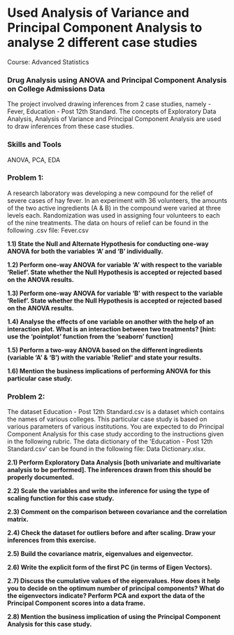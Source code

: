 # Used Analysis of Variance and Principal Component Analysis to analyse 2 different case studies

Course: Advanced Statistics

### Drug Analysis using ANOVA and Principal Component Analysis on College Admissions Data

The project involved drawing inferences from 2 case studies, namely - Fever, Education - Post 12th Standard. The concepts of Exploratory Data Analysis, Analysis of Variance and Principal Component Analysis are used to draw inferences from these case studies.

### Skills and Tools

ANOVA, PCA, EDA

### Problem 1:

A research laboratory was developing a new compound for the relief of severe cases of hay fever. In an experiment with 36 volunteers, the amounts of the two active ingredients (A & B) in the compound were varied at three levels each. Randomization was used in assigning four volunteers to each of the nine treatments. The data on hours of relief can be found in the following .csv file: Fever.csv

**1.1) State the Null and Alternate Hypothesis for conducting one-way ANOVA for both the variables ‘A’ and ‘B’ individually.**

**1.2) Perform one-way ANOVA for variable ‘A’ with respect to the variable ‘Relief’. State whether the Null Hypothesis is accepted or rejected based on the ANOVA results.**

**1.3) Perform one-way ANOVA for variable ‘B’ with respect to the variable ‘Relief’. State whether the Null Hypothesis is accepted or rejected based on the ANOVA results.**

**1.4) Analyse the effects of one variable on another with the help of an interaction plot.
What is an interaction between two treatments?
[hint: use the ‘pointplot’ function from the ‘seaborn’ function]**

**1.5) Perform a two-way ANOVA based on the different ingredients (variable ‘A’ & ‘B’) with the variable 'Relief' and state your results.**

**1.6) Mention the business implications of performing ANOVA for this particular case study.**


### Problem 2:

The dataset Education - Post 12th Standard.csv is a dataset which contains the names of various colleges. This particular case study is based on various parameters of various institutions. You are expected to do Principal Component Analysis for this case study according to the instructions given in the following rubric. The data dictionary of the 'Education - Post 12th Standard.csv' can be found in the following file: Data Dictionary.xlsx.

**2.1) Perform Exploratory Data Analysis [both univariate and multivariate analysis to be performed]. The inferences drawn from this should be properly documented.**

**2.2) Scale the variables and write the inference for using the type of scaling function for this case study.**

**2.3) Comment on the comparison between covariance and the correlation matrix.**

**2.4) Check the dataset for outliers before and after scaling. Draw your inferences from this exercise.**

**2.5) Build the covariance matrix, eigenvalues and eigenvector.**

**2.6) Write the explicit form of the first PC (in terms of Eigen Vectors).**

**2.7) Discuss the cumulative values of the eigenvalues. How does it help you to decide on the optimum number of principal components? What do the eigenvectors indicate?
Perform PCA and export the data of the Principal Component scores into a data frame.**

**2.8) Mention the business implication of using the Principal Component Analysis for this case study.**

